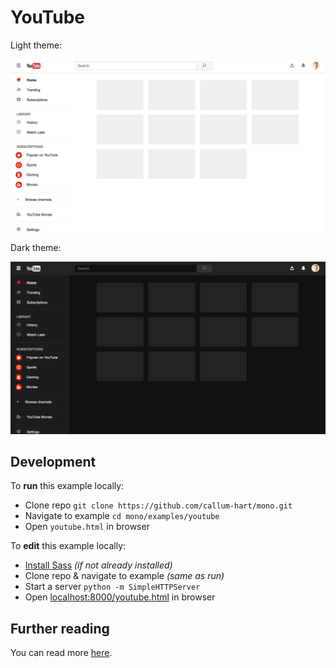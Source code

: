 # YouTube

Light theme:

[![YouTube Light Theme POC](../../examples/youtube/preview--light.png)](https://github.com/callum-hart/mono)

Dark theme:

[![YouTube Dark Theme POC](../../examples/youtube/preview--dark.png)](https://github.com/callum-hart/mono)

## Development

To **run** this example locally:

- Clone repo `git clone https://github.com/callum-hart/mono.git`
- Navigate to example `cd mono/examples/youtube`
- Open `youtube.html` in browser

To **edit** this example locally:

- [Install Sass](http://sass-lang.com/install) *(if not already installed)*
- Clone repo & navigate to example *(same as run)*
- Start a server `python -m SimpleHTTPServer`
- Open [localhost:8000/youtube.html](localhost:8000/youtube.html) in browser

## Further reading

You can read more [here](../../docs/examples/README.md).